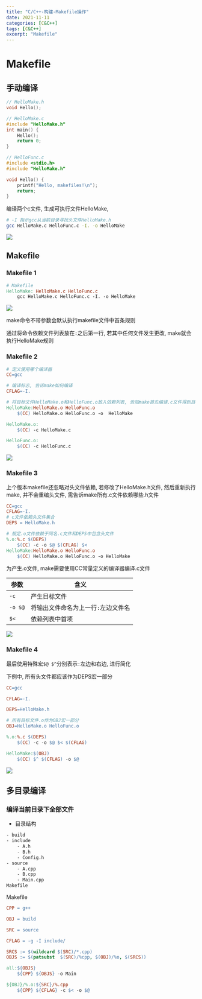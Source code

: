 ```yaml
---
title: "C/C++-构建-Makefile操作"
date: 2021-11-11
categories: [C&C++]
tags: [C&C++]
excerpt: "Makefile"
---
```


# Makefile

## 手动编译

```c
// HelloMake.h
void Hello();
```

```c
// HelloMake.c
#include "HelloMake.h"
int main() {
    Hello();
    return 0;
}
```

```c
// HelloFunc.c
#include <stdio.h>
#include "HelloMake.h"

void Hello() {
    printf("Hello, makefiles!\n");
    return;
}
```

编译两个c文件, 生成可执行文件HelloMake, 

```sh
# -I 指示gcc从当前目录寻找头文件HelloMake.h
gcc HelloMake.c HelloFunc.c -I. -o HelloMake
```

![](/assets/SelfImgur/20241021215504.png)

## Makefile

### Makefile 1

```makefile
# Makefile
HelloMake: HelloMake.c HelloFunc.c
    gcc HelloMake.c HelloFunc.c -I. -o HelloMake
```

![](/assets/SelfImgur/20241021215643.png)

make命令不带参数会默认执行makefile文件中首条规则

通过将命令依赖文件列表放在`:`之后第一行, 若其中任何文件发生更改, make就会执行HelloMake规则

### Makefile 2

```makefile
# 定义使用哪个编译器
CC=gcc

# 编译标志, 告诉make如何编译
CFLAG=-I.

# 将目标文件HelloMake.o和HelloFunc.o放入依赖列表, 告知make首先编译.c文件得到目标文件, 然后链接得到可执行文件HelloMake
HelloMake:HelloMake.o HelloFunc.o
    $(CC) HelloMake.o HelloFunc.o -o  HelloMake

HelloMake.o:
    $(CC) -c HelloMake.c

HelloFunc.o:
    $(CC) -c HelloFunc.c
```

![](/assets/SelfImgur/20241021215828.png)

### Makefile 3

上个版本makefile还忽略对头文件依赖, 若修改了HelloMake.h文件, 然后重新执行make, 并不会重编头文件, 需告诉make所有.c文件依赖哪些.h文件

```makefile
CC=gcc
CFLAG=-I.
# c文件依赖头文件集合
DEPS = HelloMake.h

# 规定.o文件依赖于同名.c文件和DEPS中包含头文件
%.o:%.c $(DEPS)
	$(CC) -c -o $@ $(CFLAG) $<
HelloMake:HelloMake.o HelloFunc.o
	$(CC) HelloMake.o HelloFunc.o -o HelloMake 
```

为产生.o文件, make需要使用CC常量定义的编译器编译.c文件

| 参数    | 含义                                  |
| ------- | ------------------------------------- |
| `-c`    | 产生目标文件                          |
| `-o $@` | 将输出文件命名为上一行`:`左边文件名 |
| `$<`    | 依赖列表中首项                        |

![](/assets/SelfImgur/20241021220047.png)

### Makefile 4

最后使用特殊宏`$@ $^`分别表示`:`左边和右边, 进行简化

下例中, 所有头文件都应该作为DEPS宏一部分

```makefile
CC=gcc

CFLAG=-I.

DEPS=HelloMake.h

# 所有目标文件.o作为OBJ宏一部分
OBJ=HelloMake.o HelloFunc.o

%.o:%.c $(DEPS)
	$(CC) -c -o $@ $< $(CFLAG)

HelloMake:$(OBJ)
	$(CC) $^ $(CFLAG) -o $@
```

![](/assets/SelfImgur/20241021220230.png)

## 多目录编译

### 编译当前目录下全部文件

- 目录结构

```sh
- build
- include
    - A.h
    - B.h
    - Config.h
- source
    - A.cpp
    - B.cpp
    - Main.cpp
Makefile
```

Makefile

```Makefile
CPP = g++

OBJ = build

SRC = source

CFLAG = -g -I include/

SRCS := $(wildcard $(SRC)/*.cpp)
OBJS := $(patsubst  $(SRC)/%cpp, $(OBJ)/%o, $(SRCS))

all:${OBJS}
    ${CPP} ${OBJS} -o Main

${OBJ}/%.o:${SRC}/%.cpp
    ${CPP} ${CFLAG} -c $< -o $@
```
